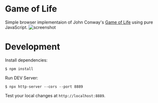 # Game of Life

Simple browser implementaion of John Conway's [Game of Life](https://en.wikipedia.org/wiki/Conway%27s_Game_of_Life) using pure JavaScript.
![screenshot](https://user-images.githubusercontent.com/8314231/36358375-d0f04902-150d-11e8-95fe-18bed40e14ed.png)

# Development

Install dependencies:

```
$ npm install
```

Run DEV Server:

```
$ npx http-server --cors --port 8889
```

Test your local changes at `http://localhost:8889`.
